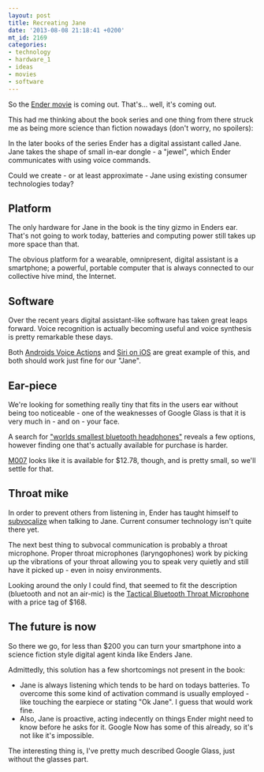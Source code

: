 ```yaml
---
layout: post
title: Recreating Jane
date: '2013-08-08 21:18:41 +0200'
mt_id: 2169
categories:
- technology
- hardware_1
- ideas
- movies
- software
---
```

So the [Ender movie](http://trailers.apple.com/trailers/summit/endersgame/) is coming out. That's... well, it's coming out.   

This had me thinking about the book series and one thing from there struck me as being more science than fiction nowadays (don't worry, no spoilers):

In the later books of the series Ender has a digital assistant called Jane. Jane takes the shape of small in-ear dongle - a "jewel", which Ender communicates with using voice commands.

Could we create - or at least approximate - Jane using existing consumer technologies today?


<!--more-->

## Platform

The only hardware for Jane in the book is the tiny gizmo in Enders ear. That's not going to work today, batteries and computing power still takes up more space than that.

The obvious platform for a wearable, omnipresent, digital assistant is a smartphone; a powerful, portable computer that is always connected to our collective hive mind, the Internet.

## Software

Over the recent years digital assistant-like software has taken great leaps forward. Voice recognition is actually becoming useful and voice synthesis is pretty remarkable these days.

Both [Androids Voice Actions](http://www.howtogeek.com/139413/16-android-voice-actions-to-make-android-your-own-personal-assistant/) and [Siri on iOS](http://www.apple.com/ios/siri/) are great example of this, and both should work just fine for our "Jane".

## Ear-piece

We're looking for something really tiny that fits in the users ear without being too noticeable - one of the weaknesses of Google Glass is that it is very much in - and on - your face.

A search for ["worlds smallest bluetooth headphones"](https://www.google.com/search?q=worlds+smallest+bluetooth+headphones) reveals a few options, however finding one that's actually available for purchase is harder.

[M007](http://dx.com/p/m007-worlds-smallest-bluetooth-handsfree-headset-35-hour-stand-by-10481) looks like it is available for $12.78, though, and is pretty small, so we'll settle for that.

## Throat mike

In order to prevent others from listening in, Ender has taught himself to [subvocalize](http://en.wikipedia.org/wiki/Subvocal_recognition) when talking to Jane. Current consumer technology isn't quite there yet.

The next best thing to subvocal communication is probably a throat microphone. Proper throat microphones (laryngophones) work by picking up the vibrations of your throat allowing you to speak very quietly and still have it picked up - even in noisy environments.

Looking around the only I could find, that seemed to fit the description (bluetooth and not an air-mic) is the [Tactical Bluetooth Throat Microphone](http://www.tbtm.net/Home_Urban.html ) with a price tag of $168.

## The future is now

So there we go, for less than $200 you can turn your smartphone into a science fiction style digital agent kinda like Enders Jane.

Admittedly, this solution has a few shortcomings not present in the book:

* Jane is always listening which tends to be hard on todays batteries. To overcome this some kind of activation command is usually employed - like touching the earpiece or stating "Ok Jane". I guess that would work fine.
* Also, Jane is proactive, acting indecently on things Ender might need to know before he asks for it. Google Now has some of this already, so it's not like it's impossible.

The interesting thing is, I've pretty much described Google Glass, just without the glasses part.
